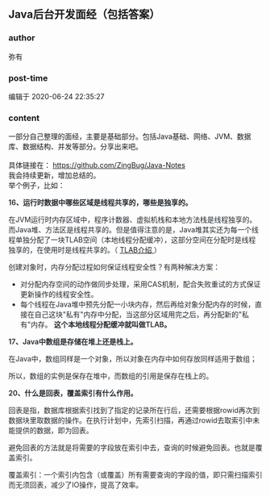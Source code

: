 ## Java后台开发面经（包括答案）
### author 
弥有
### post-time 

编辑于  2020-06-24 22:35:27
### content 
<div class="post-topic-des nc-post-content">
 <div>
  一部分自己整理的面经，主要是基础部分。包括Java基础、网络、JVM、数据库、数据结构、并发等部分。分享出来吧。
 </div>
 <div>
  <img alt="" src="https://uploadfiles.nowcoder.com/images/20200622/9656784_1592817825541_A5714C6BF6839BDB40BBFA0E443A7C70"/>
  <br/>
 </div>
 <div>
  <br/>
 </div>
 <div>
  具体链接在：
  <a href="https://github.com/ZingBug/Java-Notes" target="_blank">
   https://github.com/ZingBug/Java-Notes
  </a>
 </div>
 <div>
  我会持续更新，增加总结的。
 </div>
 <div>
  举个例子，比如：
 </div>
 <div>
  <p style="color: rgb(36,41,46);">
   <span style="font-weight: 600;">
    16、运行时数据中哪些区域是线程共享的，哪些是独享的。
   </span>
  </p>
  <p style="color: rgb(36,41,46);">
   在JVM运行时内存区域中，程序计数器、虚拟机栈和本地方法栈是线程独享的。而Java堆、方法区是线程共享的。但是值得注意的是，Java堆其实还为每一个线程单独分配了一块TLAB空间（本地线程分配缓冲），这部分空间在分配时是线程独享的，在使用时是线程共享的。（
   <a href="https://mp.weixin.qq.com/s?__biz=MzI3NzE0NjcwMg==&amp;mid=2650124457&amp;idx=1&amp;sn=1c33947700dfb28048df4a913b434077&amp;chksm=f36bad88c41c249ea854b371a1c8597959e2e35c2890bdd6a5945df0b568bdfc980d1dd2cf2b&amp;scene=21#wechat_redirect" target="_blank">
    TLAB介绍
   </a>
   ）
  </p>
  <p style="color: rgb(36,41,46);">
   创建对象时，内存分配过程如何保证线程安全性？有两种解决方案：
  </p>
  <ul style="color: rgb(36,41,46);">
   <li>
    对分配内存空间的动作做同步处理，采用CAS机制，配合失败重试的方式保证更新操作的线程安全性。
   </li>
   <li>
    每个线程在Java堆中预先分配一小块内存，然后再给对象分配内存的时候，直接在自己这块"私有"内存中分配，当这部分区域用完之后，再分配新的"私有"内存。
    <span style="font-weight: 600;">
     这个本地线程分配缓冲就叫做TLAB。
    </span>
   </li>
  </ul>
  <p style="color: rgb(36,41,46);">
   <span style="font-weight: 600;">
    17、Java中数组是存储在堆上还是栈上。
   </span>
  </p>
  <p style="color: rgb(36,41,46);">
   在Java中，数组同样是一个对象，所以对象在内存中如何存放同样适用于数组；
  </p>
  <p style="color: rgb(36,41,46);">
   所以，数组的实例是保存在堆中，而数组的引用是保存在栈上的。
  </p>
  <p style="color: rgb(36,41,46);">
   <span style="font-weight: 600;">
    20、什么是回表，覆盖索引有什么作用。
   </span>
  </p>
  <p style="color: rgb(36,41,46);">
   回表是指，数据库根据索引找到了指定的记录所在行后，还需要根据rowid再次到数据块里取数据的操作。在执行计划中，先索引扫描，再通过rowid去取索引中未能提供的数据，即为回表。
  </p>
  <p style="color: rgb(36,41,46);">
   避免回表的方法就是将需要的字段放在索引中去，查询的时候避免回表。也就是覆盖索引。
  </p>
  <p style="color: rgb(36,41,46);">
   覆盖索引：一个索引内包含（或覆盖）所有需要查询的字段的值，即只需扫描索引而无须回表，减少了IO操作，提高了效率。
  </p>
  <br/>
 </div>
 <div>
  <br/>
 </div>
</div>
